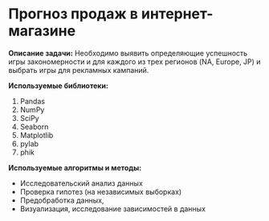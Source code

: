 # Прогноз продаж в интернет-магазине

**Описание задачи:** Необходимо выявить определяющие успешность игры закономерности и для каждого из трех регионов (NA, Europe, JP) и выбрать игры для рекламных кампаний. 


**Используемые библиотеки:** 
1. Pandas
2. NumPy
3. SciPy
4. Seaborn
5. Matplotlib
6. pylab
7. phik


**Используемые алгоритмы и методы:**
* Исследовательский анализ данных
* Проверка гипотез (на независимых выборках)
* Предобработка данных, 
* Визуализация, исследование зависимостей в данных


